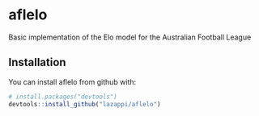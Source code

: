 # aflelo

Basic implementation of the Elo model for the Australian Football League

## Installation

You can install aflelo from github with:


``` r
# install.packages("devtools")
devtools::install_github("lazappi/aflelo")
```

<!--## Example

This is a basic example which shows you how to solve a common problem:

``` r
## basic example code
```
-->